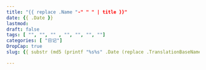 ```yaml
---
title: "{{ replace .Name "-" " " | title }}"
date: {{ .Date }}
lastmod: 
draft: false
tags: [ "", "", "" , "", "", "", ""]
categories: [ "日记"]
DropCap: true
slug: {{ substr (md5 (printf "%s%s" .Date (replace .TranslationBaseName "-" " " | title))) 4 8 }}

---
```

